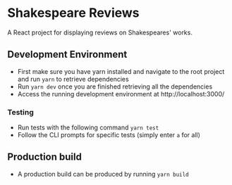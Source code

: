# Shakespeare Reviews
A React project for displaying reviews on Shakespeares' works.

## Development Environment
- First make sure you have yarn installed and navigate to the root project and run `yarn` to retrieve dependencies
- Run `yarn dev` once you are finished retrieving all the dependencies
- Access the running development environment at http://localhost:3000/
### Testing
- Run tests with the following command `yarn test`
- Follow the CLI prompts for specific tests (simply enter `a` for all)
## Production build
- A production build can be produced by running `yarn build`
